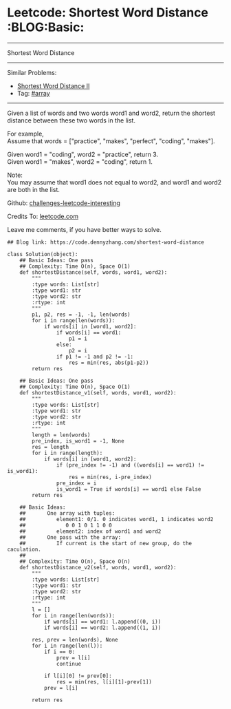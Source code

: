 # Leetcode: Shortest Word Distance     :BLOG:Basic:


---

Shortest Word Distance  

---

Similar Problems:  
-   [Shortest Word Distance II](https://code.dennyzhang.com/shortest-word-distance-ii)
-   Tag: [#array](https://code.dennyzhang.com/tag/array)

---

Given a list of words and two words word1 and word2, return the shortest distance between these two words in the list.  

For example,  
Assume that words = ["practice", "makes", "perfect", "coding", "makes"].  

Given word1 = "coding", word2 = "practice", return 3.  
Given word1 = "makes", word2 = "coding", return 1.  

Note:  
You may assume that word1 does not equal to word2, and word1 and word2 are both in the list.  

Github: [challenges-leetcode-interesting](https://github.com/DennyZhang/challenges-leetcode-interesting/tree/master/shortest-word-distance)  

Credits To: [leetcode.com](https://leetcode.com/problems/shortest-word-distance/description/)  

Leave me comments, if you have better ways to solve.  

    ## Blog link: https://code.dennyzhang.com/shortest-word-distance
    
    class Solution(object):
        ## Basic Ideas: One pass
        ## Complexity: Time O(n), Space O(1)
        def shortestDistance(self, words, word1, word2):
            """
            :type words: List[str]
            :type word1: str
            :type word2: str
            :rtype: int
            """
            p1, p2, res = -1, -1, len(words)
            for i in range(len(words)):
                if words[i] in [word1, word2]:
                    if words[i] == word1:
                        p1 = i
                    else:
                        p2 = i
                    if p1 != -1 and p2 != -1:
                        res = min(res, abs(p1-p2))
            return res
    
        ## Basic Ideas: One pass
        ## Complexity: Time O(n), Space O(1)
        def shortestDistance_v1(self, words, word1, word2):
            """
            :type words: List[str]
            :type word1: str
            :type word2: str
            :rtype: int
            """
            length = len(words)
            pre_index, is_word1 = -1, None
            res = length
            for i in range(length):
                if words[i] in [word1, word2]:
                    if (pre_index != -1) and ((words[i] == word1) != is_word1):
                        res = min(res, i-pre_index)
                    pre_index = i
                    is_word1 = True if words[i] == word1 else False
            return res
    
        ## Basic Ideas:
        ##       One array with tuples: 
        ##          element1: 0/1. 0 indicates word1, 1 indicates word2
        ##             0 0 1 0 1 1 0 0
        ##          element2: index of word1 and word2
        ##       One pass with the array:
        ##          If current is the start of new group, do the caculation.
        ##
        ## Complexity: Time O(n), Space O(n)
        def shortestDistance_v2(self, words, word1, word2):
            """
            :type words: List[str]
            :type word1: str
            :type word2: str
            :rtype: int
            """
            l = []
            for i in range(len(words)):
                if words[i] == word1: l.append((0, i))
                if words[i] == word2: l.append((1, i))
    
            res, prev = len(words), None
            for i in range(len(l)):
                if i == 0:
                    prev = l[i]
                    continue
    
                if l[i][0] != prev[0]:
                    res = min(res, l[i][1]-prev[1])
                prev = l[i]
    
            return res